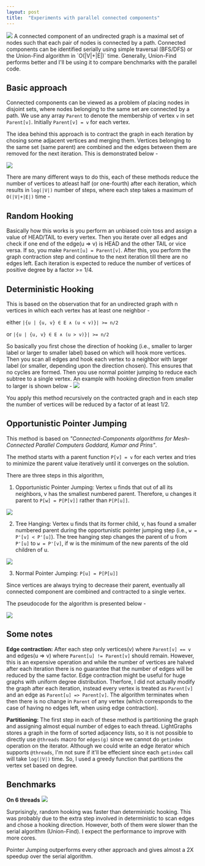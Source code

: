 ```yaml
---
layout: post
title:  "Experiments with parallel connected components"
---
```

<img src="../assets/cc.png">
A connected component of an undirected graph is a maximal set of nodes such that each pair of nodes is connected by a path. Connected components can be identified serially using simple traversal (BFS/DFS) or the Union-Find algorithm in `O(|V|+|E|)` time. Generally, Union-Find performs better and I'll be using it to compare benchmarks with the parallel code.

## Basic approach
Connected components can be viewed as a problem of placing nodes in disjoint sets, where nodes belonging to the same set are connected by a path. We use any array `Parent` to denote the membership of vertex `v` in set `Parent[v]`. Initially `Parent[v] = v` for each vertex.

The idea behind this approach is to contract the graph in each iteration by chosing some adjacent vertices and merging them. Vertices belonging to the same set (same parent) are combined and the edges between them are removed for the next iteration. This is demonstrated below -

<img src="../assets/red.png">

There are many different ways to do this, each of these methods reduce the number of vertices to atleast half (or one-fourth) after each iteration, which results in `log(|V|)` number of steps, where each step takes a maximum of `O(|V|+|E|)` time -

## Random Hooking
Basically how this works is you perform an unbiased coin toss and assign a value of HEAD/TAIL to every vertex. Then you iterate over all edges and check if one end of the edge(u => v) is HEAD and the other TAIL or vice versa. If so, you make `Parent[u] = Parent[v]`. After this, you perform the graph contraction step and continue to the next iteration till there are no edges left. Each iteration is expected to reduce the number of vertices of positive degree by a factor >= 1/4.

## Deterministic Hooking
This is based on the observation that for an undirected graph with n vertices in which
each vertex has at least one neighbor -

either `|{u | {u, v} ∈ E ∧ (u < v)}| >= n/2`

or `|{u | {u, v} ∈ E ∧ (u > v)}| >= n/2`

So basically you first chose the direction of hooking (i.e., smaller to larger label or larger to smaller label) based on which will hook more vertices.
Then you scan all edges and hook each vertex to a neighbor with larger label (or smaller, depending upon the direction chosen). This ensures that no cycles are formed. Then you use normal pointer jumping to reduce each subtree to a single vertex. An example with hooking direction from smaller to larger is shown below -
<img src="../assets/disj.png">

You apply this method recursively on the contracted graph and in each step the number of vertices will be reduced by a factor of at least 1/2.

## Opportunistic Pointer Jumping
This method is based on *"Connected-Components algorithms for Mesh-Connected Parallel Computers
Goddard, Kumar and Prins"*.

The method starts with a parent function `P[v] = v` for each vertex and tries to minimize the parent value iteratively until it converges on the solution.

There are three steps in this algorithm,

1) Opportunistic Pointer Jumping: Vertex u finds that out of all its neighbors, v has the smallest numbered parent. Therefore, u changes it parent to `P[w] = P[P[v]]` rather than `P[P[u]]`.
<img src="../assets/opj2.png" style='max-width:100%;height:auto'>

2) Tree Hanging: Vertex u finds that its former child, v, has found a smaller numbered parent during the opportunistic pointer jumping step (i.e., `w = P'[v] < P'[u]`). The tree hanging step changes the parent of u from `P'[u]` to `w = P'[v]`, if w is the minimum of the new parents of the old children of u.
<img src="../assets/opj3.png" style='max-width:100%;height:auto'>

3) Normal Pointer Jumping: `P[u] = P[P[u]]`

Since vertices are always trying to decrease their parent, eventually all connected component are combined and contracted to a single vertex.

The pseudocode for the algorithm is presented below -

<img src="../assets/opj.png">

## Some notes
**Edge contraction:**
After each step only vertices(v) where `Parent[v] == v` and edges(u => v) where `Parent[u] != Parent[v]` should remain. However, this is an expensive operation and while the number of vertices are halved after each iteration there is no guarantee that the number of edges will be reduced by the same factor. Edge contraction might be useful for huge graphs with uniform degree distribution. Therfore, I did not actually modify the graph after each iteration, instead every vertex is treated as `Parent[v]` and an edge as `Parent[u] => Parent[v]`. The algorithm terminates when then there is no change in `Parent` of any vertex (which corresponds to the case of having no edges left, when using edge contraction).

**Partitioning:**
The first step in each of these method is partitioning the graph and assigning almost equal number of edges to each thread. LightGraphs stores a graph in the form of sorted adjacency lists, so it is not possible to directly use `@threads` macro for `edges(g)` since we cannot do `getindex` operation on the iterator. Although we could write an edge iterator which supports `@threads`, I'm not sure if it'll be effecient since each `getindex` call will take `log(|V|)` time. So, I used a greedy function that partitions the vertex set based on degree.

## Benchmarks
**On 6 threads**
<img src="../assets/bench.png">

Surprisingly, random hooking was faster than deterministic hooking. This was probably due to the extra step involved in deterministic to scan edges and chose a hooking direction. However, both of them were slower than the serial algorithm (Union-Find). I expect the performance to improve with more cores.

Pointer Jumping outperforms every other approach and gives almost a 2X speedup over the serial algorithm.
